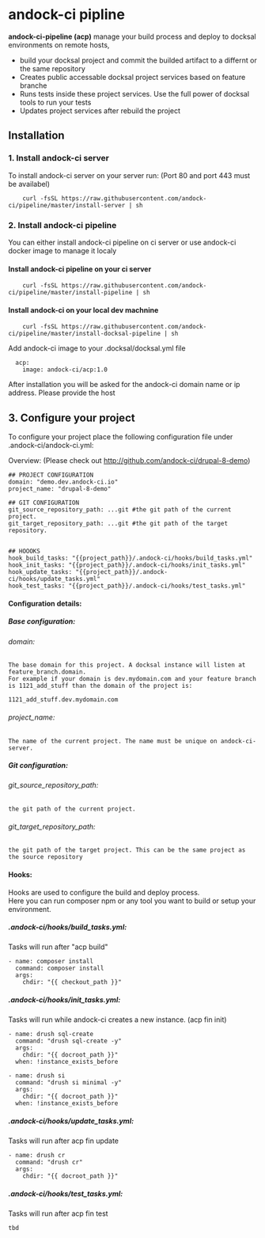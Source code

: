 # andock-ci pipline

**andock-ci-pipeline (acp)** manage your build process and deploy to docksal environments on remote hosts,
* build your docksal project and commit the builded artifact to a differnt or the same repository
* Creates public accessable docksal project services based on feature branche
* Runs tests inside these project services. Use the full power of docksal tools to run your tests
* Updates project services after rebuild the project


## Installation

### 1. Install andock-ci server
To install andock-ci server on your server run: (Port 80 and port 443 must be availabel)
```
    curl -fsSL https://raw.githubusercontent.com/andock-ci/pipeline/master/install-server | sh
```

### 2. Install andock-ci pipeline
You can either install andock-ci pipeline on ci server or use andock-ci docker image to manage it localy 

#### Install andock-ci pipeline on your ci server

```
    curl -fsSL https://raw.githubusercontent.com/andock-ci/pipeline/master/install-pipeline | sh
```

#### Install andock-ci on your local dev machnine

```
    curl -fsSL https://raw.githubusercontent.com/andock-ci/pipeline/master/install-docksal-pipeline | sh
```

Add andock-ci image to your .docksal/docksal.yml file
```
  acp:
    image: andock-ci/acp:1.0
```
After installation you will be asked for the andock-ci domain name or ip address. Please provide the host  


## 3. Configure your project

To configure your project place the following configuration file under .andock-ci/andock-ci.yml:

Overview: (Please check out http://github.com/andock-ci/drupal-8-demo)
```
## PROJECT CONFIGURATION
domain: "demo.dev.andock-ci.io"
project_name: "drupal-8-demo"

## GIT CONFIGURATION
git_source_repository_path: ...git #the git path of the current project.  
git_target_repository_path: ...git #the git path of the target repository. 


## HOOOKS
hook_build_tasks: "{{project_path}}/.andock-ci/hooks/build_tasks.yml"
hook_init_tasks: "{{project_path}}/.andock-ci/hooks/init_tasks.yml"
hook_update_tasks: "{{project_path}}/.andock-ci/hooks/update_tasks.yml"
hook_test_tasks: "{{project_path}}/.andock-ci/hooks/test_tasks.yml"
```

#### Configuration details:
##### Base configuration:
###### domain:
    The base domain for this project. A docksal instance will listen at feature_branch.domain.
    For example if your domain is dev.mydomain.com and your feature branch is 1121_add_stuff than the domain of the project is:
    
    1121_add_stuff.dev.mydomain.com
###### project_name:
    The name of the current project. The name must be unique on andock-ci-server. 

##### Git configuration:
###### git_source_repository_path:
    the git path of the current project.

###### git_target_repository_path:
    the git path of the target project. This can be the same project as the source repository

#### Hooks:
Hooks are used to configure the build and deploy process.<br>
Here you can run composer npm or any tool you want to build or setup your environment. 


##### .andock-ci/hooks/build_tasks.yml:
Tasks will run after "acp build"
```
- name: composer install
  command: composer install
  args:
    chdir: "{{ checkout_path }}"
```

##### .andock-ci/hooks/init_tasks.yml:
Tasks will run while andock-ci creates a new instance. (acp fin init) 
```
- name: drush sql-create
  command: "drush sql-create -y"
  args:
    chdir: "{{ docroot_path }}"
  when: !instance_exists_before

- name: drush si
  command: "drush si minimal -y"
  args:
    chdir: "{{ docroot_path }}"
  when: !instance_exists_before
```

##### .andock-ci/hooks/update_tasks.yml:
Tasks will run after acp fin update 
```
- name: drush cr
  command: "drush cr"
  args:
    chdir: "{{ docroot_path }}"
```

##### .andock-ci/hooks/test_tasks.yml:
Tasks will run after acp fin test 
```
tbd
```